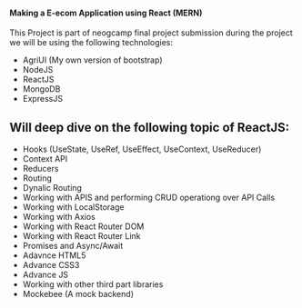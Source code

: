 #### Making a E-ecom Application using React (MERN)

This Project is part of neogcamp final project submission during the project we will be using the following technologies:

- AgriUI (My own version of bootstrap)
- NodeJS
- ReactJS
- MongoDB
- ExpressJS

## Will deep dive on the following topic of ReactJS:

- Hooks (UseState, UseRef, UseEffect, UseContext, UseReducer)
- Context API
- Reducers
- Routing
- Dynalic Routing
- Working with APIS and performing CRUD operationg over API Calls
- Working with LocalStorage
- Working with Axios
- Working with React Router DOM
- Working with React Router Link
- Promises and Async/Await
- Adavnce HTML5
- Advance CSS3
- Advance JS
- Working with other third part libraries
- Mockebee (A mock backend)
